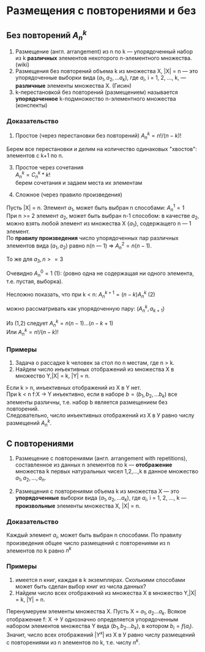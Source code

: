 # Размещения с повторениями и без

## Без повторений $A_n^k$
1. Размещение (англ. arrangement) из n по k — упорядоченный набор из k **различных** элементов некоторого n-элементного множества. (wiki)
2. Размещения без повторений объема k из множества Х, |X| = n — это упорядоченные выборки вида $(а_1, а_2, ... a_k)$, где $a_i$, i = 1, 2, ..., k, — **различные** элементы множества Х. (Гисин)
3. k-перестановкой без повторений (размещением) называется **упорядоченное** k-подмножество n-элементного
множества (конспекты)
### Доказательство
1. Простое (через перестановки без повторений)
$A_n^k = n!/(n-k)!$ 

Берем все перестановки и делим на количество одинаковых "хвостов": элементов с k+1 по n.

3. Простое через сочетания  
$A_n^k = C_n^k * k!$  
берем сочетания и задаем места их элементам 

3. Сложное (через правило произведения)

Пусть |X| = n. Элемент $a_1$, может быть выбран n способами: $A_n^1 = 1$  
При n >= 2 элемент $a_2$, может быть выбран n-1 способом: в качестве $a_2$,
можно взять любой элемент из множества Х \{$а_1$}, содержащего n — 1 элемент.  
По **правилу произведения** число упорядоченных пар различных элементов
вида $(а_1, а_2)$ равно n(n — 1) => $A_n^2 = n(n-1)$.

То же для $a_3, n >= 3$

Очевидно $A_n^0 = 1$ (1):
(ровно одна не содержащая ни одного элемента, т.е. пустая, выборка).

Несложно показать, что при k < n:
$A_n^{k+1} = (n-k)A_n^k$ (2)

можно рассматривать как упорядоченную пару:
$(A_n^k, a_{k+ 1})$ 

Из (1,2) следует $A_n^k = n(n-1)...(n-k+1)$  
Или $A_n^k = n!/(n-k)!$
### Примеры
1. Задача о рассадке k человек за стол по n местам, где n > k.
2. Найдем число инъективных отображений из множества Х в множество Y,|X| = k, |Y| = n.

Если k > n, инъективных отображений из Х в Y нет.   
При k < n f:X -> Y инъективно, если в наборе $b = (b_1, b_2, ...b_k)$ все элементы различны, т.е. набор b является размещением без повторений.   
Следовательно, число инъективных отображений из Х в У равно числу размещений $A_n^k$. 
## С повторениями
1. Размещение с повторениями (англ. arrangement with repetitions), составленное из данных n элементов по k — **отображение** множества k первых натуральных чисел 1,2,…,k в данное множество ${a_1,a_2,…,a_n}$.

2. Размещения с повторениями объема k из множества Х — это **упорядоченные** выборки вида $(а_1, а_2, ... a_k)$, где $a_i$, i = 1, 2, ..., k — **произвольные** элементы множества Х, |X| = n.

### Доказательство
Каждый элемент $а_i$, может быть выбран n способами. По правилу произведения общее число размещений с повторениями из n элементов по k равно $n^k$

### Примеры
 1. имеется n книг, каждая в k экземплярах. Сколькими способами может быть сделан выбор книг из числа данных?
2. Найдем число всех отображений из множества Х в множество Y,|X| = k, |Y| = n.

Перенумеруем элементы множества Х. Пусть Х = ${а_1, а_2... а_k}$. Всякое отображение f: Х -> У однозначно определяется упорядоченным набором элементов множества Y вида $(b_1, b_2 ... b_k)$, в котором $b_i = f(a_i)$. Значит, число всех отображений $|Y^x|$ из Х в У равно числу размещений с повторениями из n элементов по k,
т.е. числу $n^k$. 

